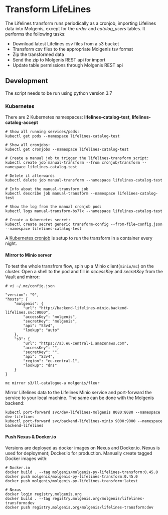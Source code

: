 # Transform LifeLines

The Lifelines transform runs periodically as a cronjob, importing Lifelines data
into Molgenis, except for the *order* and *catolog_users* tables.
It performs the following tasks:

* Download latest Lifelines csv files from a s3 bucket
* Transform csv files to the appropriate Molgenis tsv format
* Zip the transformed data
* Send the zip to Molgenis REST api for import
* Update table permissions through Molgenis REST api

## Development

The script needs to be run using python version 3.7 

### Kubernetes

There are 2 Kubernetes namespaces: **lifelines-catalog-test**, **lifelines-catalog-accept**

    # Show all running services/pods:
    kubectl get pods --namespace lifelines-catalog-test

    # Show all cronjobs:
    kubectl get cronjobs --namespace lifelines-catalog-test

    # Create a manual job to trigger the lifelines-transform script:
    kubectl create job manual-transform --from cronjob/transform --namespace lifelines-catalog-test

    # Delete it afterwards
    kubectl delete job manual-transform --namespace lifelines-catalog-test

    # Info about the manual-transform job
    kubectl describe job manual-transform --namespace lifelines-catalog-test

    # Show the log from the manual cronjob pod:
    kubectl logs manual-transform-bs7lx --namespace lifelines-catalog-test

    # Create a Kubernetes secret:
    kubectl create secret generic transform-config --from-file=config.json --namespace lifelines-catalog-test

A [Kubernetes cronjob](https://rancher.molgenis.org:7777/p/c-rrz2w:p-dtpjq/workload/cronjob:lifelines-catalog-test:transform)
is setup to run the transform in a container every night.

#### Mirror to Minio server

To test the whole transfrom flow, spin up a Minio client(`minio/mc`) on the cluster.
Open a shell to the pod and fill in *accessKey* and *secretKey* from the Vault and mirror:

    # vi ~/.mc/config.json

    "version": "9",
    "hosts": {
        "molgenis": {
            "url": "http://backend-lifelines-minio.backend-lifelines.svc:9000",
            "accessKey": "molgenis",
            "secretKey": "molgenis",
            "api": "S3v4",
            "lookup": "auto"
        },
        "s3": {
            "url": "https://s3.eu-central-1.amazonaws.com",
            "accessKey": "",
            "secretKey": "",
            "api": "S3v4",
            "region": "eu-central-1",
            "lookup": "dns"
        }
    }

    mc mirror s3/ll-catalogue-a molgenis/fleur

Mirror Lifelines data to the Lifelines Minio service and port-forward the service
to your local machine. The same can be done with the Molgenis backend:

    kubectl port-forward svc/dev-lifelines-molgenis 8080:8080 --namespace dev-lifelines
    kubectl port-forward svc/backend-lifelines-minio 9000:9000 --namespace backend-lifelines

#### Push Nexus & Docker.io

Versions are deployed as docker images on Nexus and Docker.io. Nexus is used
for deployment; Docker.io for production. Manually create tagged Docker images
with:

    # Docker.io
    docker build . --tag molgenis/molgenis-py-lifelines-transform:0.45.0
    docker push molgenis/molgenis-py-lifelines-transform:0.45.0
    docker push molgenis/molgenis-py-lifelines-transform:latest

    # Nexus
    docker login registry.molgenis.org
    docker build . --tag registry.molgenis.org/molgenis/lifelines-transform:dev
    docker push registry.molgenis.org/molgenis/lifelines-transform:dev
